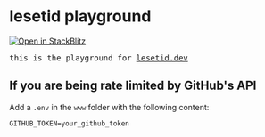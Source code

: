 # lesetid playground

[![Open in StackBlitz](https://developer.stackblitz.com/img/open_in_stackblitz.svg)](https://stackblitz.com/github/luxass/lesetid/tree/main/www)

<samp>this is the playground for [lesetid.dev](https://lesetid.dev)</samp>

## If you are being rate limited by GitHub's API

Add a `.env` in the `www` folder with the following content:

```
GITHUB_TOKEN=your_github_token
```
